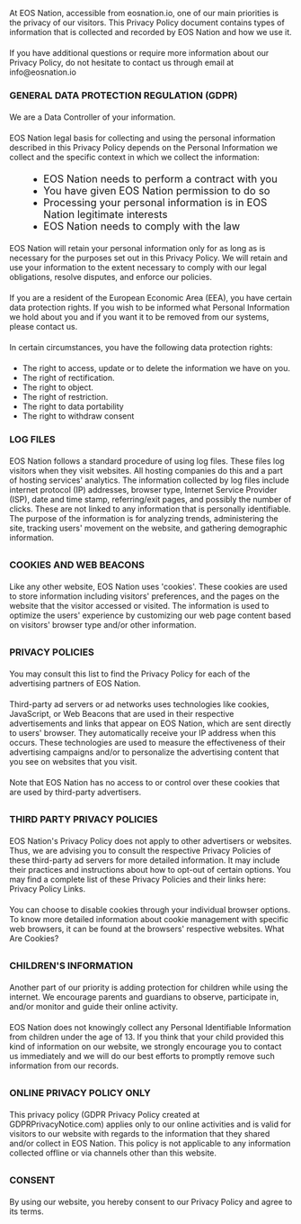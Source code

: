<p style='margin-bottom: 20px'>At EOS Nation, accessible from eosnation.io, one of our main priorities is the privacy of our visitors. This Privacy Policy document contains types of information that is collected and recorded by EOS Nation and how we use it.</p>

<p style='margin-bottom: 20px'>If you have additional questions or require more information about our Privacy Policy, do not hesitate to contact us through email at info@eosnation.io</p>

### GENERAL DATA PROTECTION REGULATION (GDPR)

<p style='margin: 20px 0'>We are a Data Controller of your information.</p>
<p style='margin: 0 0 20px'>EOS Nation legal basis for collecting and using the personal information described in this Privacy Policy depends on the Personal Information we collect and the specific context in which we collect the information:</p>

<ul style='list-style: disc; margin-left: 30px; font-size: 18px'>
	<li>EOS Nation needs to perform a contract with you</li>
	<li>You have given EOS Nation permission to do so</li>
	<li>Processing your personal information is in EOS Nation legitimate interests</li>
	<li>EOS Nation needs to comply with the law</li>
</ul>

<p style='margin: 20px 0'>EOS Nation will retain your personal information only for as long as is necessary for the purposes set out in this Privacy Policy. We will retain and use your information to the extent necessary to comply with our legal obligations, resolve disputes, and enforce our policies.</p>

<p style='margin: 0 0 20px'>If you are a resident of the European Economic Area (EEA), you have certain data protection rights. If you wish to be informed what Personal Information we hold about you and if you want it to be removed from our systems, please contact us.</p>

<p style='margin: 0 0 20px'>In certain circumstances, you have the following data protection rights:</p>

<ul class='markdown-list'>
	<li>The right to access, update or to delete the information we have on you.</li>
	<li>The right of rectification.</li>
	<li>The right to object.</li>
	<li>The right of restriction.</li>
	<li>The right to data portability</li>
	<li>The right to withdraw consent</li>
</ul>

### LOG FILES

<p style='margin: 20px 0 30px'>EOS Nation follows a standard procedure of using log files. These files log visitors when they visit websites. All hosting companies do this and a part of hosting services' analytics. The information collected by log files include internet protocol (IP) addresses, browser type, Internet Service Provider (ISP), date and time stamp, referring/exit pages, and possibly the number of clicks. These are not linked to any information that is personally identifiable. The purpose of the information is for analyzing trends, administering the site, tracking users' movement on the website, and gathering demographic information.</p>

### COOKIES AND WEB BEACONS

<p style='margin: 20px 0 30px'>Like any other website, EOS Nation uses 'cookies'. These cookies are used to store information including visitors' preferences, and the pages on the website that the visitor accessed or visited. The information is used to optimize the users' experience by customizing our web page content based on visitors' browser type and/or other information.</p>

### PRIVACY POLICIES

<p style='margin: 20px 0'>You may consult this list to find the Privacy Policy for each of the advertising partners of EOS Nation.</p>
<p style='margin: 0 0 20px'>Third-party ad servers or ad networks uses technologies like cookies, JavaScript, or Web Beacons that are used in their respective advertisements and links that appear on EOS Nation, which are sent directly to users' browser. They automatically receive your IP address when this occurs. These technologies are used to measure the effectiveness of their advertising campaigns and/or to personalize the advertising content that you see on websites that you visit.</p>
<p style='margin: 0 0 30px'>Note that EOS Nation has no access to or control over these cookies that are used by third-party advertisers.</p>

### THIRD PARTY PRIVACY POLICIES

<p style='margin: 20px 0'>EOS Nation's Privacy Policy does not apply to other advertisers or websites. Thus, we are advising you to consult the respective Privacy Policies of these third-party ad servers for more detailed information. It may include their practices and instructions about how to opt-out of certain options. You may find a complete list of these Privacy Policies and their links here: Privacy Policy Links.</p>
<p style='margin: 0 0 30px'>You can choose to disable cookies through your individual browser options. To know more detailed information about cookie management with specific web browsers, it can be found at the browsers' respective websites. What Are Cookies?</p>

### CHILDREN'S INFORMATION

<p style='margin: 20px 0'>Another part of our priority is adding protection for children while using the internet. We encourage parents and guardians to observe, participate in, and/or monitor and guide their online activity.</p>
<p style='margin: 0 0 30px'>EOS Nation does not knowingly collect any Personal Identifiable Information from children under the age of 13. If you think that your child provided this kind of information on our website, we strongly encourage you to contact us immediately and we will do our best efforts to promptly remove such information from our records.</p>

### ONLINE PRIVACY POLICY ONLY

<p style='margin: 20px 0 30px'>This privacy policy (GDPR Privacy Policy created at GDPRPrivacyNotice.com) applies only to our online activities and is valid for visitors to our website with regards to the information that they shared and/or collect in EOS Nation. This policy is not applicable to any information collected offline or via channels other than this website.</p>

### CONSENT

<p style='margin: 20px 0'>By using our website, you hereby consent to our Privacy Policy and agree to its terms.</p>
